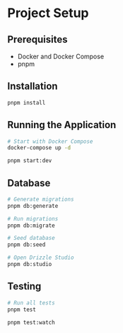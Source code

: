 # Project Setup

## Prerequisites
- Docker and Docker Compose
- pnpm

## Installation

```bash
pnpm install
```

## Running the Application

```bash
# Start with Docker Compose
docker-compose up -d

pnpm start:dev
```

## Database

```bash
# Generate migrations
pnpm db:generate

# Run migrations
pnpm db:migrate

# Seed database
pnpm db:seed

# Open Drizzle Studio
pnpm db:studio
```

## Testing

```bash
# Run all tests
pnpm test

pnpm test:watch
```
